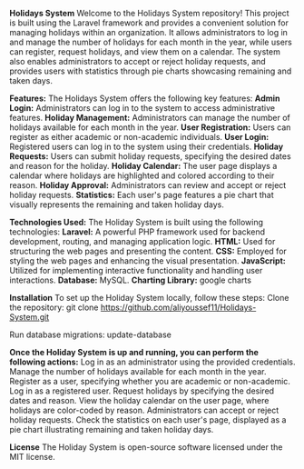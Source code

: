 **Holidays System**
Welcome to the Holidays System repository! This project is built using the Laravel framework and provides a convenient solution for managing holidays within an organization. It allows administrators to log in and manage the number of holidays for each month in the year, while users can register, request holidays, and view them on a calendar. The system also enables administrators to accept or reject holiday requests, and provides users with statistics through pie charts showcasing remaining and taken days.

**Features:**
The Holidays System offers the following key features:
**Admin Login:** Administrators can log in to the system to access administrative features.
**Holiday Management:** Administrators can manage the number of holidays available for each month in the year.
**User Registration:** Users can register as either academic or non-academic individuals.
**User Login:** Registered users can log in to the system using their credentials.
**Holiday Requests:** Users can submit holiday requests, specifying the desired dates and reason for the holiday.
**Holiday Calendar:** The user page displays a calendar where holidays are highlighted and colored according to their reason.
**Holiday Approval:** Administrators can review and accept or reject holiday requests.
**Statistics:** Each user's page features a pie chart that visually represents the remaining and taken holiday days.

**Technologies Used:**
The Holiday System is built using the following technologies:
**Laravel:** A powerful PHP framework used for backend development, routing, and managing application logic.
**HTML:** Used for structuring the web pages and presenting the content.
**CSS:** Employed for styling the web pages and enhancing the visual presentation.
**JavaScript:** Utilized for implementing interactive functionality and handling user interactions.
**Database:** MySQL.
**Charting Library:** google charts


**Installation**
To set up the Holiday System locally, follow these steps:
Clone the repository: git clone https://github.com/aliyoussef11/Holidays-System.git

Run database migrations: update-database

**Once the Holiday System is up and running, you can perform the following actions:**
Log in as an administrator using the provided credentials.
Manage the number of holidays available for each month in the year.
Register as a user, specifying whether you are academic or non-academic.
Log in as a registered user.
Request holidays by specifying the desired dates and reason.
View the holiday calendar on the user page, where holidays are color-coded by reason.
Administrators can accept or reject holiday requests.
Check the statistics on each user's page, displayed as a pie chart illustrating remaining and taken holiday days.

**License**
The Holiday System is open-source software licensed under the MIT license.
